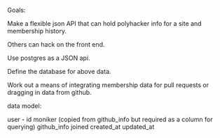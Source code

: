 Goals:

Make a flexible json API that can hold polyhacker info for a site and membership history.

Others can hack on the front end.

Use postgres as a JSON api.

Define the database for above data.

Work out a means of integrating membership data for pull requests or dragging in data from github.


data model:

user -
  id
  moniker (copied from github_info but required as a column for querying)
  github_info
  joined
  created_at
  updated_at



